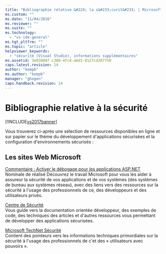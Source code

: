 ```yaml
---
title: "Bibliographie relative &#224; la s&#233;curit&#233; | Microsoft Docs"
ms.custom: ""
ms.date: "11/04/2016"
ms.reviewer: ""
ms.suite: ""
ms.technology: 
  - "vs-ide-general"
ms.tgt_pltfrm: ""
ms.topic: "article"
helpviewer_keywords: 
  - "sécurité (Visual Studio), informations supplémentaires"
ms.assetid: 3e839007-c388-4fc4-a6d1-8127cd207750
caps.latest.revision: 14
author: "kempb"
ms.author: "kempb"
manager: "ghogen"
caps.handback.revision: 14
---
```

# Bibliographie relative &#224; la s&#233;curit&#233;
[!INCLUDE[vs2017banner](../code-quality/includes/vs2017banner.md)]

Vous trouverez ci\-après une sélection de ressources disponibles en ligne et sur papier sur le thème du développement d'applications sécurisées et la configuration d'environnements sécurisés :  
  
## Les sites Web Microsoft  
 [Commentaire : Activer le débogage pour les applications ASP.NET](http://go.microsoft.com/fwlink/?LinkId=55529)  
 Nominale de réalisé Découvrez le travail Microsoft pour vous les aider à assureur la sécurité de vos applications et de vos systèmes \(des systèmes de bureau aux systèmes réseau\), avec des liens vers des ressources sur la sécurité à l'usage des professionnels de ce, des développeurs et des utilisateurs privés.  
  
 [Centre de Sécurité](http://go.microsoft.com/fwlink/?LinkID=25440)  
 Vous guide vers la documentation orientée développeur, des exemples de code, des techniques des articles et d'autres ressources vous permettant de développer des applications sécurisées.  
  
 [Microsoft TechNet Sécurité](http://go.microsoft.com/fwlink/?LinkId=67991)  
 Contient des pointeurs vers les informations techniques primordiales sur la sécurité à l'usage des professionnels de c'et des « utilisateurs avec pouvoirs ».